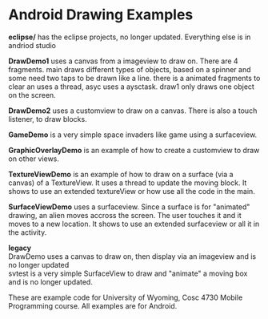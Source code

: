 Android Drawing Examples
===========
<b>eclipse/</b> has the eclipse projects, no longer updated.  Everything else is in andriod studio

<b>DrawDemo1</b> uses a canvas from a imageview to draw on.  There are 4 fragments.  main draws different types of objects, based on a spinner and some need two taps to be drawn like a line.  there is a animated fragments to clear an uses a thread, asyc uses a aysctask. draw1 only draws one object on the screen.

<b>DrawDemo2</b> uses a customview to draw on a canvas.  There is also a touch listener, to draw blocks.

<b>GameDemo</b> is a very simple space invaders like game using a surfaceview.

<b>GraphicOverlayDemo</b> is an example of how to create a customview to draw on other views.

<b>TextureViewDemo</b> is an example of how to draw on a surface (via a canvas) of a TextureView.  It uses a thread to update the moving block.  It shows to use an extended textureView or how use all the code in the main.

<b>SurfaceViewDemo</b> uses a surfaceview.  Since a surface is for "animated" drawing, an alien moves accross the screen.  The user touches it and it moves to a new location. It shows to use an extended surfaceview or all it in the activity.


<b>legacy</b><br>
DrawDemo uses a canvas to draw on, then display via an imageview and  is no longer updated<BR>
svtest is a very simple SurfaceView to draw and "animate" a moving box and is no longer updated.


These are example code for University of Wyoming, Cosc 4730 Mobile Programming course.
All examples are for Android.

